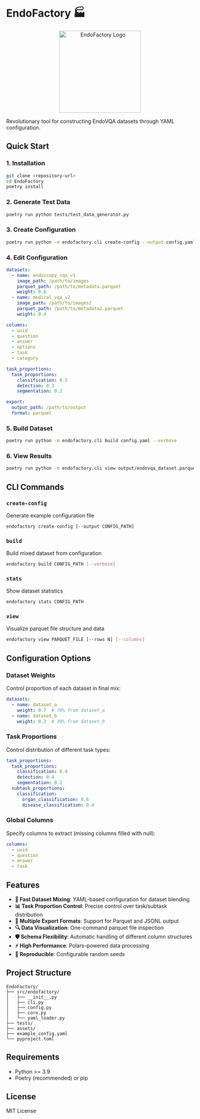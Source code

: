 # EndoFactory 🏭

<p align="center">
  <img src="assets/logo.png" alt="EndoFactory Logo" width="220" />
</p>

Revolutionary tool for constructing EndoVQA datasets through YAML configuration.

## Quick Start

### 1. Installation
```bash
git clone <repository-url>
cd EndoFactory
poetry install
```

### 2. Generate Test Data
```bash
poetry run python tests/test_data_generator.py
```

### 3. Create Configuration
```bash
poetry run python -m endofactory.cli create-config --output config.yaml
```

### 4. Edit Configuration
```yaml
datasets:
  - name: endoscopy_vqa_v1
    image_path: /path/to/images
    parquet_path: /path/to/metadata.parquet
    weight: 0.6
  - name: medical_vqa_v2
    image_path: /path/to/images2
    parquet_path: /path/to/metadata2.parquet
    weight: 0.4

columns:
  - uuid
  - question
  - answer
  - options
  - task
  - category

task_proportions:
  task_proportions:
    classification: 0.5
    detection: 0.3
    segmentation: 0.2

export:
  output_path: /path/to/output
  format: parquet
```

### 5. Build Dataset
```bash
poetry run python -m endofactory.cli build config.yaml --verbose
```

### 6. View Results
```bash
poetry run python -m endofactory.cli view output/endovqa_dataset.parquet
```

## CLI Commands

### `create-config`
Generate example configuration file
```bash
endofactory create-config [--output CONFIG_PATH]
```

### `build`
Build mixed dataset from configuration
```bash
endofactory build CONFIG_PATH [--verbose]
```

### `stats`
Show dataset statistics
```bash
endofactory stats CONFIG_PATH
```

### `view`
Visualize parquet file structure and data
```bash
endofactory view PARQUET_FILE [--rows N] [--columns]
```

## Configuration Options

### Dataset Weights
Control proportion of each dataset in final mix:
```yaml
datasets:
  - name: dataset_a
    weight: 0.7  # 70% from dataset_a
  - name: dataset_b  
    weight: 0.3  # 30% from dataset_b
```

### Task Proportions
Control distribution of different task types:
```yaml
task_proportions:
  task_proportions:
    classification: 0.4
    detection: 0.4
    segmentation: 0.2
  subtask_proportions:
    classification:
      organ_classification: 0.6
      disease_classification: 0.4
```

### Global Columns
Specify columns to extract (missing columns filled with null):
```yaml
columns:
  - uuid
  - question
  - answer
  - task
```

## Features

- **🚀 Fast Dataset Mixing**: YAML-based configuration for dataset blending
- **📊 Task Proportion Control**: Precise control over task/subtask distribution
- **💾 Multiple Export Formats**: Support for Parquet and JSONL output
- **🔍 Data Visualization**: One-command parquet file inspection
- **🛡️ Schema Flexibility**: Automatic handling of different column structures
- **⚡ High Performance**: Polars-powered data processing
- **🎯 Reproducible**: Configurable random seeds

## Project Structure

```
EndoFactory/
├── src/endofactory/
│   ├── __init__.py
│   ├── cli.py
│   ├── config.py
│   ├── core.py
│   └── yaml_loader.py
├── tests/
├── assets/
├── example_config.yaml
└── pyproject.toml
```

## Requirements

- Python >= 3.9
- Poetry (recommended) or pip

## License

MIT License

